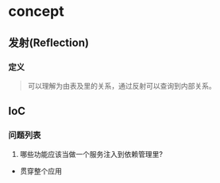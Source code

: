 # concept
## 发射(Reflection)
### 定义
> 可以理解为由表及里的关系，通过反射可以查询到内部关系。

## IoC

### 问题列表
1. 哪些功能应该当做一个服务注入到依赖管理里?
- 贯穿整个应用